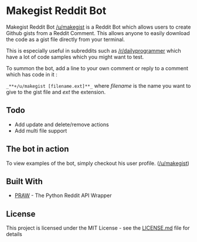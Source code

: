 # Makegist Reddit Bot

Makegist Reddit Bot [/u/makegist](https://www.reddit.com/user/makegist) is a Reddit Bot which allows users to create Github gists from a Reddit Comment. This allows anyone to easily download the code as a gist file directly from your terminal.

This is especially useful in subreddits such as [/r/dailyprogrammer](https://www.reddit.com/r/dailyprogrammer/) which have a lot of code samples which you might want to test.

To summon the bot, add a line to your own comment or reply to a comment which has code in it :

`_**+/u/makegist [filename.ext]**_` where _filename_ is the name you want to give to the gist file and _ext_ the extension.

Todo
----
* Add update and delete/remove actions
* Add multi file support

## The bot in action

To view examples of the bot, simply checkout his user profile. ([/u/makegist](https://www.reddit.com/user/makegist))

## Built With

* [PRAW](https://praw.readthedocs.io/en/latest/) - The Python Reddit API Wrapper

## License

This project is licensed under the MIT License - see the [LICENSE.md](LICENSE.md) file for details
